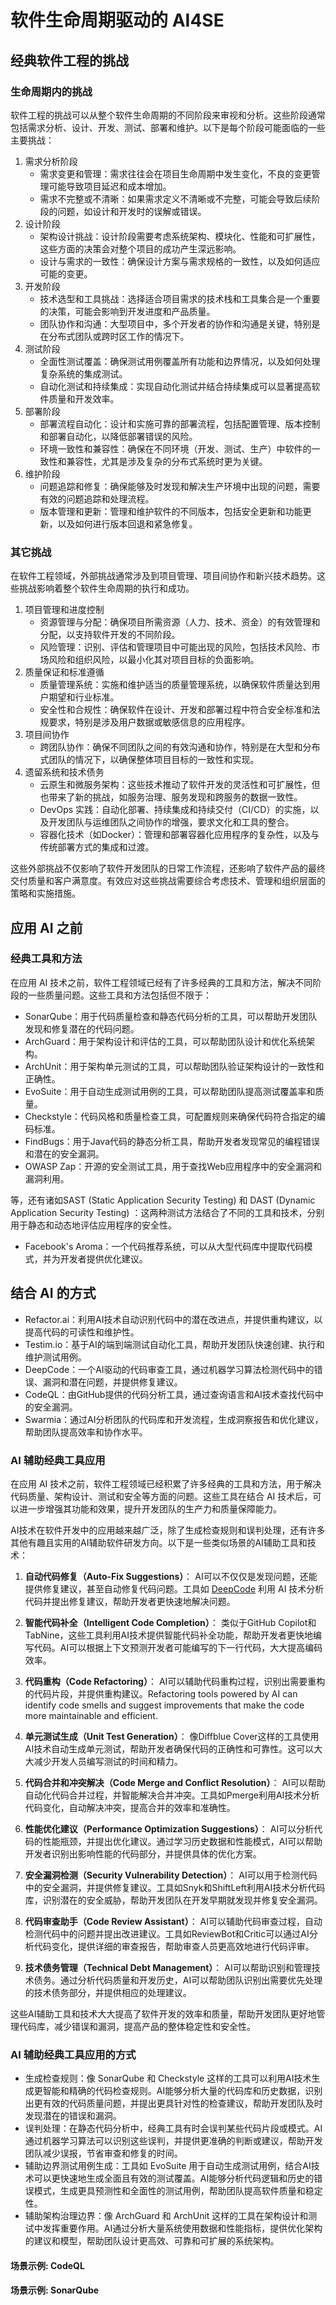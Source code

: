 # 软件生命周期驱动的 AI4SE

## 经典软件工程的挑战

### 生命周期内的挑战

软件工程的挑战可以从整个软件生命周期的不同阶段来审视和分析。这些阶段通常包括需求分析、设计、开发、测试、部署和维护。以下是每个阶段可能面临的一些主要挑战：

1. 需求分析阶段
    - 需求变更和管理：需求往往会在项目生命周期中发生变化，不良的变更管理可能导致项目延迟和成本增加。
    - 需求不完整或不清晰：如果需求定义不清晰或不完整，可能会导致后续阶段的问题，如设计和开发时的误解或错误。
2. 设计阶段
    - 架构设计挑战：设计阶段需要考虑系统架构、模块化、性能和可扩展性，这些方面的决策会对整个项目的成功产生深远影响。
    - 设计与需求的一致性：确保设计方案与需求规格的一致性，以及如何适应可能的变更。
3. 开发阶段
    - 技术选型和工具挑战：选择适合项目需求的技术栈和工具集合是一个重要的决策，可能会影响到开发进度和产品质量。
    - 团队协作和沟通：大型项目中，多个开发者的协作和沟通是关键，特别是在分布式团队或跨时区工作的情况下。
4. 测试阶段
    - 全面性测试覆盖：确保测试用例覆盖所有功能和边界情况，以及如何处理复杂系统的集成测试。
    - 自动化测试和持续集成：实现自动化测试并结合持续集成可以显著提高软件质量和开发效率。
5. 部署阶段
    - 部署流程自动化：设计和实施可靠的部署流程，包括配置管理、版本控制和部署自动化，以降低部署错误的风险。
    - 环境一致性和兼容性：确保在不同环境（开发、测试、生产）中软件的一致性和兼容性，尤其是涉及复杂的分布式系统时更为关键。
6. 维护阶段
    - 问题追踪和修复：确保能够及时发现和解决生产环境中出现的问题，需要有效的问题追踪和处理流程。
    - 版本管理和更新：管理和维护软件的不同版本，包括安全更新和功能更新，以及如何进行版本回退和紧急修复。

### 其它挑战

在软件工程领域，外部挑战通常涉及到项目管理、项目间协作和新兴技术趋势。这些挑战影响着整个软件生命周期的执行和成功。

1. 项目管理和进度控制
    - 资源管理与分配：确保项目所需资源（人力、技术、资金）的有效管理和分配，以支持软件开发的不同阶段。
    - 风险管理：识别、评估和管理项目中可能出现的风险，包括技术风险、市场风险和组织风险，以最小化其对项目目标的负面影响。
2. 质量保证和标准遵循
    - 质量管理系统：实施和维护适当的质量管理系统，以确保软件质量达到用户期望和行业标准。
    - 安全性和合规性：确保软件在设计、开发和部署过程中符合安全标准和法规要求，特别是涉及用户数据或敏感信息的应用程序。
3. 项目间协作
    - 跨团队协作：确保不同团队之间的有效沟通和协作，特别是在大型和分布式团队的情况下，以确保整体项目目标的一致性和实现。
4. 遗留系统和技术债务
    - 云原生和微服务架构：这些技术推动了软件开发的灵活性和可扩展性，但也带来了新的挑战，如服务治理、服务发现和跨服务的数据一致性。
    - DevOps 实践：自动化部署、持续集成和持续交付（CI/CD）的实施，以及开发团队与运维团队之间协作的增强，要求文化和工具的整合。
    - 容器化技术（如Docker）：管理和部署容器化应用程序的复杂性，以及与传统部署方式的集成和过渡。

这些外部挑战不仅影响了软件开发团队的日常工作流程，还影响了软件产品的最终交付质量和客户满意度。有效应对这些挑战需要综合考虑技术、管理和组织层面的策略和实施措施。

## 应用 AI 之前

### 经典工具和方法

在应用 AI 技术之前，软件工程领域已经有了许多经典的工具和方法，解决不同阶段的一些质量问题。这些工具和方法包括但不限于：

- SonarQube：用于代码质量检查和静态代码分析的工具，可以帮助开发团队发现和修复潜在的代码问题。
- ArchGuard：用于架构设计和评估的工具，可以帮助团队设计和优化系统架构。
- ArchUnit：用于架构单元测试的工具，可以帮助团队验证架构设计的一致性和正确性。
- EvoSuite：用于自动生成测试用例的工具，可以帮助团队提高测试覆盖率和质量。
- Checkstyle：代码风格和质量检查工具，可配置规则来确保代码符合指定的编码标准。
- FindBugs：用于Java代码的静态分析工具，帮助开发者发现常见的编程错误和潜在的安全漏洞。
- OWASP Zap：开源的安全测试工具，用于查找Web应用程序中的安全漏洞和漏洞利用。

等，还有诸如SAST (Static Application Security Testing) 和 DAST (Dynamic Application Security Testing)
：这两种测试方法结合了不同的工具和技术，分别用于静态和动态地评估应用程序的安全性。

- Facebook's Aroma：一个代码推荐系统，可以从大型代码库中提取代码模式，并为开发者提供优化建议。

## 结合 AI 的方式

- Refactor.ai：利用AI技术自动识别代码中的潜在改进点，并提供重构建议，以提高代码的可读性和维护性。
- Testim.io：基于AI的端到端测试自动化工具，帮助开发团队快速创建、执行和维护测试用例。
- DeepCode：一个AI驱动的代码审查工具，通过机器学习算法检测代码中的错误、漏洞和潜在问题，并提供修复建议。
- CodeQL：由GitHub提供的代码分析工具，通过查询语言和AI技术查找代码中的安全漏洞。
- Swarmia：通过AI分析团队的代码库和开发流程，生成洞察报告和优化建议，帮助团队提高效率和协作水平。

### AI 辅助经典工具应用

在应用 AI 技术之前，软件工程领域已经积累了许多经典的工具和方法，用于解决代码质量、架构设计、测试和安全等方面的问题。这些工具在结合
AI 技术后，可以进一步增强其功能和效果，提升开发团队的生产力和质量保障能力。

AI技术在软件开发中的应用越来越广泛，除了生成检查规则和误判处理，还有许多其他有趣且实用的AI辅助软件研发方向。以下是一些类似场景的AI辅助工具和技术：

1. **自动代码修复（Auto-Fix Suggestions）**：
   AI可以不仅仅是发现问题，还能提供修复建议，甚至自动修复代码问题。工具如 [DeepCode](https://snyk.io/platform/deepcode-ai/) 利用 AI 技术分析代码并提出修复建议，帮助开发者更快速地解决问题。

2. **智能代码补全（Intelligent Code Completion）**：
   类似于GitHub Copilot和TabNine，这些工具利用AI技术提供智能代码补全功能，帮助开发者更快地编写代码。AI可以根据上下文预测开发者可能编写的下一行代码，大大提高编码效率。

3. **代码重构（Code Refactoring）**：
   AI可以辅助代码重构过程，识别出需要重构的代码片段，并提供重构建议。Refactoring tools powered by AI can identify code
   smells and suggest improvements that make the code more maintainable and efficient.

4. **单元测试生成（Unit Test Generation）**：
   像Diffblue Cover这样的工具使用AI技术自动生成单元测试，帮助开发者确保代码的正确性和可靠性。这可以大大减少开发人员编写测试的时间和精力。

5. **代码合并和冲突解决（Code Merge and Conflict Resolution）**：
   AI可以帮助自动化代码合并过程，并智能解决合并冲突。工具如Pmerge利用AI技术分析代码变化，自动解决冲突，提高合并的效率和准确性。

6. **性能优化建议（Performance Optimization Suggestions）**：
   AI可以分析代码的性能瓶颈，并提出优化建议。通过学习历史数据和性能模式，AI可以帮助开发者识别出影响性能的代码部分，并提供具体的优化方案。

7. **安全漏洞检测（Security Vulnerability Detection）**：
   AI可以用于检测代码中的安全漏洞，并提供修复建议。工具如Snyk和ShiftLeft利用AI技术分析代码库，识别潜在的安全威胁，帮助开发团队在开发早期就发现并修复安全漏洞。

8. **代码审查助手（Code Review Assistant）**：
   AI可以辅助代码审查过程，自动检测代码中的问题并提出改进建议。工具如ReviewBot和Critic可以通过AI分析代码变化，提供详细的审查报告，帮助审查人员更高效地进行代码评审。

9. **技术债务管理（Technical Debt Management）**：
   AI可以帮助识别和管理技术债务。通过分析代码质量和开发历史，AI可以帮助团队识别出需要优先处理的技术债务部分，并提供相应的处理建议。

这些AI辅助工具和技术大大提高了软件开发的效率和质量，帮助开发团队更好地管理代码库，减少错误和漏洞，提高产品的整体稳定性和安全性。

### AI 辅助经典工具应用的方式

- 生成检查规则：像 SonarQube 和 Checkstyle
  这样的工具可以利用AI技术生成更智能和精确的代码检查规则。AI能够分析大量的代码库和历史数据，识别出更有效的代码质量问题，并提出更具针对性的检查建议，帮助开发团队及时发现潜在的错误和漏洞。
- 误判处理：在静态代码分析中，经典工具有时会误判某些代码片段或模式。AI通过机器学习算法可以识别这些误判，并提供更准确的判断或建议，帮助开发团队减少误报，节省审查和修复的时间。
- 辅助边界测试用例生成：工具如 EvoSuite
  用于自动生成测试用例，结合AI技术可以更快速地生成全面且有效的测试覆盖。AI能够分析代码逻辑和历史的错误模式，生成更具预测性和全面性的测试用例，帮助团队提高软件质量和稳定性。
- 辅助架构治理边界：像 ArchGuard 和 ArchUnit 这样的工具在架构设计和测试中发挥重要作用。AI通过分析大量系统使用数据和性能指标，提供优化架构的建议和模型，帮助团队设计更高效、可靠和可扩展的系统架构。

#### 场景示例: CodeQL

#### 场景示例: SonarQube